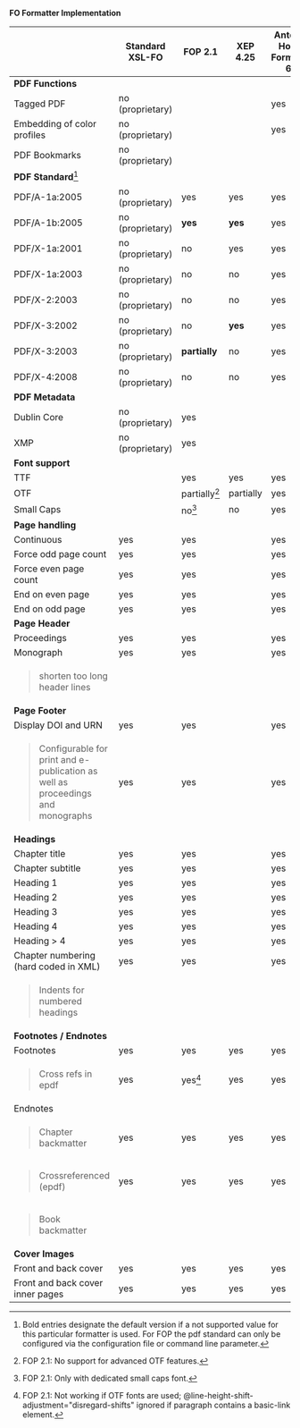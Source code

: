 **FO Formatter Implementation**

<table>
<thead>
<tr class="header">
<th></th>
<th><strong>Standard XSL-FO</strong></th>
<th><strong>FOP 2.1</strong></th>
<th><strong>XEP 4.25</strong></th>
<th><strong>Antenna House Formatter 6.3</strong></th>
</tr>
</thead>
<tbody>
<tr class="odd">
<td><strong>PDF Functions</strong></td>
</tr>
<tr class="even">
<td>Tagged PDF</td>
<td>no (proprietary)</td>
<td></td>
<td></td>
<td>yes</td>
</tr>
<tr class="odd">
<td>Embedding of color profiles</td>
<td>no (proprietary)</td>
<td></td>
<td></td>
<td>yes</td>
</tr>
<tr class="even">
<td>PDF Bookmarks</td>
<td>no (proprietary)</td>
<td></td>
<td></td>
<td></td>
</tr>
<tr class="odd">
<td><strong>PDF Standard</strong><a href="#fn1" class="footnoteRef" id="fnref1"><sup>1</sup></a></td>
</tr>
<tr class="even">
<td>PDF/A-1a:2005</td>
<td>no (proprietary)</td>
<td>yes</td>
<td>yes</td>
<td>yes</td>
</tr>
<tr class="odd">
<td>PDF/A-1b:2005</td>
<td>no (proprietary)</td>
<td><strong>yes</strong></td>
<td><strong>yes</strong></td>
<td>yes</td>
</tr>
<tr class="even">
<td>PDF/X-1a:2001</td>
<td>no (proprietary)</td>
<td>no</td>
<td>yes</td>
<td>yes</td>
</tr>
<tr class="odd">
<td>PDF/X-1a:2003</td>
<td>no (proprietary)</td>
<td>no</td>
<td>no</td>
<td>yes</td>
</tr>
<tr class="even">
<td>PDF/X-2:2003</td>
<td>no (proprietary)</td>
<td>no</td>
<td>no</td>
<td>yes</td>
</tr>
<tr class="odd">
<td>PDF/X-3:2002</td>
<td>no (proprietary)</td>
<td>no</td>
<td><strong>yes</strong></td>
<td>yes</td>
</tr>
<tr class="even">
<td>PDF/X-3:2003</td>
<td>no (proprietary)</td>
<td><strong>partially</strong></td>
<td>no</td>
<td>yes</td>
</tr>
<tr class="odd">
<td>PDF/X-4:2008</td>
<td>no (proprietary)</td>
<td>no</td>
<td>no</td>
<td>yes</td>
</tr>
<tr class="even">
<td><strong>PDF Metadata</strong></td>
</tr>
<tr class="odd">
<td>Dublin Core</td>
<td>no (proprietary)</td>
<td>yes</td>
<td></td>
<td></td>
</tr>
<tr class="even">
<td>XMP</td>
<td>no (proprietary)</td>
<td>yes</td>
<td></td>
<td></td>
</tr>
<tr class="odd">
<td><strong>Font support</strong></td>
</tr>
<tr class="even">
<td>TTF</td>
<td></td>
<td>yes</td>
<td>yes</td>
<td>yes</td>
</tr>
<tr class="odd">
<td>OTF</td>
<td></td>
<td>partially<a href="#fn2" class="footnoteRef" id="fnref2"><sup>2</sup></a></td>
<td>partially</td>
<td>yes</td>
</tr>
<tr class="even">
<td>Small Caps</td>
<td></td>
<td>no<a href="#fn3" class="footnoteRef" id="fnref3"><sup>3</sup></a></td>
<td>no</td>
<td>yes</td>
</tr>
<tr class="odd">
<td><strong>Page handling</strong></td>
</tr>
<tr class="even">
<td>Continuous</td>
<td>yes</td>
<td>yes</td>
<td></td>
<td>yes</td>
</tr>
<tr class="odd">
<td>Force odd page count</td>
<td>yes</td>
<td>yes</td>
<td></td>
<td>yes</td>
</tr>
<tr class="even">
<td>Force even page count</td>
<td>yes</td>
<td>yes</td>
<td></td>
<td>yes</td>
</tr>
<tr class="odd">
<td>End on even page</td>
<td>yes</td>
<td>yes</td>
<td></td>
<td>yes</td>
</tr>
<tr class="even">
<td>End on odd page</td>
<td>yes</td>
<td>yes</td>
<td></td>
<td>yes</td>
</tr>
<tr class="odd">
<td><strong>Page Header</strong></td>
</tr>
<tr class="even">
<td>Proceedings</td>
<td>yes</td>
<td>yes</td>
<td></td>
<td>yes</td>
</tr>
<tr class="odd">
<td>Monograph</td>
<td>yes</td>
<td>yes</td>
<td></td>
<td>yes</td>
</tr>
<tr class="even">
<td><blockquote>
<p>shorten too long header lines</p>
</blockquote></td>
<td></td>
<td></td>
<td></td>
<td></td>
</tr>
<tr class="odd">
<td><strong>Page Footer</strong></td>
</tr>
<tr class="even">
<td>Display DOI and URN</td>
<td>yes</td>
<td>yes</td>
<td></td>
<td>yes</td>
</tr>
<tr class="odd">
<td><blockquote>
<p>Configurable for print and e-publication as well as proceedings and monographs</p>
</blockquote></td>
<td>yes</td>
<td>yes</td>
<td></td>
<td>yes</td>
</tr>
<tr class="even">
<td><strong>Headings</strong></td>
</tr>
<tr class="odd">
<td>Chapter title</td>
<td>yes</td>
<td>yes</td>
<td></td>
<td>yes</td>
</tr>
<tr class="even">
<td>Chapter subtitle</td>
<td>yes</td>
<td>yes</td>
<td></td>
<td>yes</td>
</tr>
<tr class="odd">
<td>Heading 1</td>
<td>yes</td>
<td>yes</td>
<td></td>
<td>yes</td>
</tr>
<tr class="even">
<td>Heading 2</td>
<td>yes</td>
<td>yes</td>
<td></td>
<td>yes</td>
</tr>
<tr class="odd">
<td>Heading 3</td>
<td>yes</td>
<td>yes</td>
<td></td>
<td>yes</td>
</tr>
<tr class="even">
<td>Heading 4</td>
<td>yes</td>
<td>yes</td>
<td></td>
<td>yes</td>
</tr>
<tr class="odd">
<td>Heading &gt; 4</td>
<td>yes</td>
<td>yes</td>
<td></td>
<td>yes</td>
</tr>
<tr class="even">
<td>Chapter numbering<br />
(hard coded in XML)</td>
<td>yes</td>
<td>yes</td>
<td></td>
<td>yes</td>
</tr>
<tr class="odd">
<td><blockquote>
<p>Indents for numbered headings</p>
</blockquote></td>
<td></td>
<td></td>
<td></td>
<td></td>
</tr>
<tr class="even">
<td><strong>Footnotes / Endnotes</strong></td>
</tr>
<tr class="odd">
<td>Footnotes</td>
<td>yes</td>
<td>yes</td>
<td>yes</td>
<td>yes</td>
</tr>
<tr class="even">
<td><blockquote>
<p>Cross refs in epdf</p>
</blockquote></td>
<td>yes</td>
<td>yes<a href="#fn4" class="footnoteRef" id="fnref4"><sup>4</sup></a></td>
<td>yes</td>
<td>yes</td>
</tr>
<tr class="odd">
<td>Endnotes</td>
<td></td>
<td></td>
<td></td>
<td></td>
</tr>
<tr class="even">
<td><blockquote>
<p>Chapter backmatter</p>
</blockquote></td>
<td>yes</td>
<td>yes</td>
<td>yes</td>
<td>yes</td>
</tr>
<tr class="odd">
<td><blockquote>
<p>Crossreferenced (epdf)</p>
</blockquote></td>
<td>yes</td>
<td>yes</td>
<td>yes</td>
<td>yes</td>
</tr>
<tr class="even">
<td><blockquote>
<p>Book backmatter</p>
</blockquote></td>
<td></td>
<td></td>
<td></td>
<td></td>
</tr>
<tr class="odd">
<td><strong>Cover Images</strong></td>
</tr>
<tr class="even">
<td>Front and back cover</td>
<td>yes</td>
<td>yes</td>
<td>yes</td>
<td>yes</td>
</tr>
<tr class="odd">
<td>Front and back cover inner pages</td>
<td>yes</td>
<td>yes</td>
<td>yes</td>
<td>yes</td>
</tr>
</tbody>
</table>
<div class="footnotes">
<hr />
<ol>
<li id="fn1"><p>Bold entries designate the default version if a not supported value for this particular formatter is used. For FOP the pdf standard can only be configured via the configuration file or command line parameter.<a href="#fnref1">↩</a></p></li>
<li id="fn2"><p>FOP 2.1: No support for advanced OTF features.<a href="#fnref2">↩</a></p></li>
<li id="fn3"><p>FOP 2.1: Only with dedicated small caps font.<a href="#fnref3">↩</a></p></li>
<li id="fn4"><p>FOP 2.1: Not working if OTF fonts are used; @line-height-shift-adjustment=&quot;disregard-shifts&quot; ignored if paragraph contains a basic-link element.<a href="#fnref4">↩</a></p></li>
</ol>
</div>
